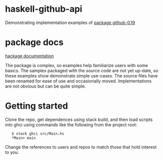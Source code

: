 # haskell-github-api
Demonstrating implementation examples of
[package github-0.19](https://github.com/phadej/github-0.19)

# package docs

[hackage documentation](https://hackage.haskell.org/package/github)

The package is complex, so examples help familiarize users with some basics.
The samples packaged with the source code are not yet up-date, so these examples show demonstrate simple use-cases.
The source files have been renamed for ease of use and occasionally moved. Implementations are not obvious but can be quite simple.

# Getting started
Clone the repo, get dependences using stack build, and then
load scripts into ghci using commands like the following from the project root:
```
   $ stack ghci src/Main.hs
   *Main> main
```
Change the references to users and repos to match those that hold interest to you.
